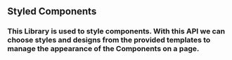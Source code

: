 ## Styled Components

### This Library is used to style components. With this API we can choose styles and designs from the provided templates to manage the appearance of the Components on a page.
